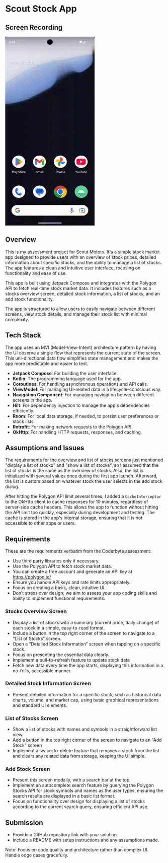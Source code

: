 # Scout Stock App

## Screen Recording

<img src="ScoutStocks.gif" alt="Screenshot">

## Overview

This is my assessment project for Scout Motors. It's a simple stock market app designed to provide
users with an overview of stock prices, detailed information about specific stocks, and the ability
to manage a list of stocks. The app features a clean and intuitive user interface, focusing on
functionality and ease of use.

This app is built using Jetpack Compose and integrates with the Polygon API to fetch real-time stock
market data. It includes features such as a stocks overview screen, detailed stock information, a
list of stocks, and an add stock functionality.

The app is structured to allow users to easily navigate between different screens, view stock
details, and manage their stock list with minimal complexity.

## Tech Stack

The app uses an MVI (Model-View-Intent) architecture pattern by having the UI observe a single flow
that represents the current state of the screen. This uni-directional data flow simplifies state
management and makes the app more predictable and easier to test.

* **Jetpack Compose**: For building the user interface.
* **Kotlin**: The programming language used for the app.
* **Coroutines**: For handling asynchronous operations and API calls.
* **ViewModel**: For managing UI-related data in a lifecycle-conscious way.
* **Navigation Component**: For managing navigation between different screens in the app.
* **Hilt**: For dependency injection to manage the app's dependencies efficiently.
* **Room**: For local data storage, if needed, to persist user preferences or stock lists.
* **Retrofit**: For making network requests to the Polygon API.
* **OkHttp**: For handling HTTP requests, responses, and caching.

## Assumptions and Issues

The requirements for the overview and list of stocks screens just mentioned "display a list of
stocks" and "show a list of stocks", so I assumed that the list of stocks is the same as the
overview of stocks. Also, the list is initialized with several values once during the first app
launch. Afterward, the list is custom based on whatever stock the user selects in the add stock
dialog.

After hitting the Polygon API limit several times, I added a `CacheInterceptor` to the OkHttp
client to cache responses for 10 minutes, regardless of server-side cache headers. This allows the
app to function without hitting the API limit too quickly, especially during development and
testing. The cache is stored in the app's internal storage, ensuring that it is not accessible to
other apps or users.

## Requirements

These are the requirements verbatim from the Coderbyte assessment:

* Use third party libraries only if necessary.
* Use the Polygon API to fetch stock market data.
* You can create a free account and generate an API key at https://polygon.io/
* Ensure you handle API keys and rate limits appropriately.
* Focus on creating a basic, clean, intuitive UI.
* Don’t stress over design; we aim to assess your app coding skills and ability to implement
  functional requirements.

### Stocks Overview Screen

* Display a list of stocks with a summary (current price, daily change) of each stock in a simple,
  easy-to-read format.
* Include a button in the top right corner of the screen to navigate to a “List of Stocks” screen.
* Open a “Detailed Stock Information” screen when tapping on a specific stock.
* Focus on presenting the essential data clearly.
* Implement a pull-to-refresh feature to update stock data
* Fetch new data every time the app starts, displaying this information in a no-frills, accessible
  manner.

### Detailed Stock Information Screen

* Present detailed information for a specific stock, such as historical data charts, volume, and
  market cap, using basic graphical representations and standard UI elements.

### List of Stocks Screen

* Show a list of stocks with names and symbols in a straightforward list view.
* Add a button in the top right corner of the screen to navigate to an “Add Stock” screen
* Implement a swipe-to-delete feature that removes a stock from the list and clears any related data
  from storage, keeping the UI simple.

### Add Stock Screen

* Present this screen modally, with a search bar at the top.
* Implement an autocomplete search feature by querying the Polygon Stocks API for stock symbols and
  names as the user types, ensuring the search results are displayed in a basic list format.
* Focus on functionality over design for displaying a list of stocks according to the current search
  query, ensuring efficient API use.

## Submission

* Provide a GitHub repository link with your solution.
* Include a README with setup instructions and any assumptions made.

Note: Focus on code quality and architecture rather than complex UI. Handle edge cases gracefully. 